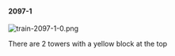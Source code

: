 #### 2097-1
![train-2097-1-0.png](https://github.com/lil-lab/nlvr/raw/master/nlvr/train/images/46/train-2097-1-0.png "train-2097-1-0.png")

There are 2 towers with a yellow block at the top